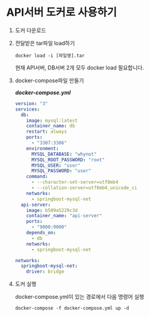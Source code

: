# API서버 도커로 사용하기



1. 도커 다운로드

2. 전달받은 tar파일 load하기

   ```shell
   docker load -i [파일명].tar
   ```

   현재 API서버, DB서버 2개 모두 docker load 필요합니다.

3. docker-compose파일 만들기

   ***docker-compose.yml***

   ```yaml
   version: "3"
   services:
     db:
       image: mysql:latest
       container_name: db
       restart: always
       ports:
         - "3307:3306"
       environment:
         MYSQL_DATABASE: "whynot"
         MYSQL_ROOT_PASSWORD: "root"
         MYSQL_USER: "user"
         MYSQL_PASSWORD: "user"
       command:
         - --character-set-server=utf8mb4
         - --collation-server=utf8mb4_unicode_ci
       networks:
         - springboot-mysql-net
     api-server:
       image: b509a5229c3d
       container_name: "api-server"
       ports:
         - "9000:9000"
       depends_on:
         - db
       networks:
         - springboot-mysql-net
   
   networks:
     springboot-mysql-net:
       driver: bridge
   ```

4. 도커 실행

   docker-compose.yml이 있는 경로에서 다음 명령어 실행

   ```shell
   docker-compose -f docker-compose.yml up -d
   ```

   